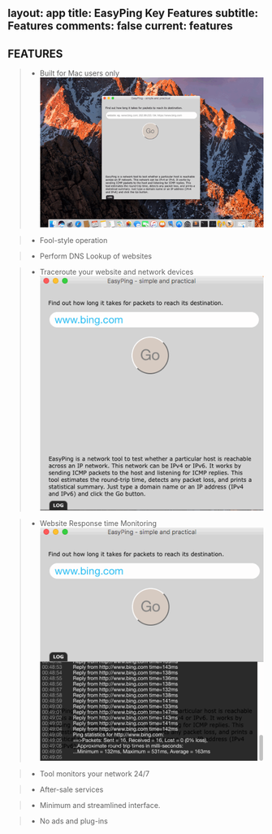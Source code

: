 layout: app
title: EasyPing Key Features
subtitle: Features
comments: false
current: features
---

## FEATURES
>- Built for Mac users only
![](./images/screens/easyping_feature_1.png)


>- Fool-style operation


>- Perform DNS Lookup of websites


>- Traceroute your website and network devices
![](./images/screens/easyping_feature_2.png)


>- Website Response time Monitoring
![](./images/screens/easyping_feature_3.png)

>- Tool monitors your network 24/7

>- After-sale services

>- Minimum and streamlined interface.

>- No ads and plug-ins

 


